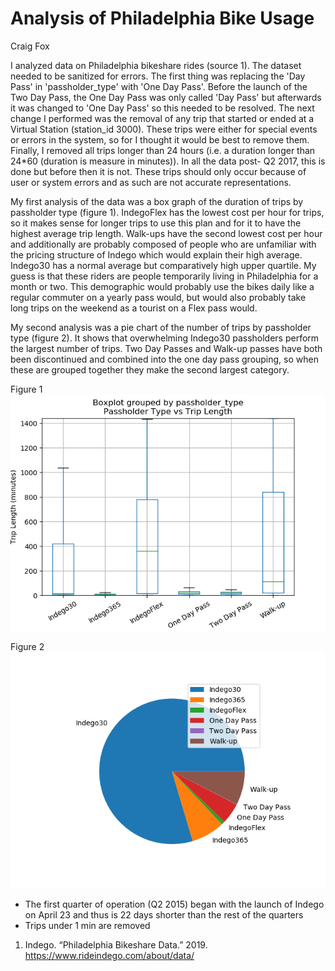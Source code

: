 # Analysis of Philadelphia Bike Usage
Craig Fox

I analyzed data on Philadelphia bikeshare rides (source 1). The dataset needed to be sanitized for errors. The first thing was replacing the 'Day Pass' in 'passholder_type' with 'One Day Pass'. Before the launch of the Two Day Pass, the One Day Pass was only called 'Day Pass' but afterwards it was changed to 'One Day Pass' so this needed to be resolved. The next change I performed was the removal of any trip that started or ended at a Virtual Station (station_id 3000). These trips were either for special events or errors in the system, so for I thought it would be best to remove them. Finally, I removed all trips longer than 24 hours (i.e. a duration longer than 24*60 (duration is measure in minutes)). In all the data post- Q2 2017, this is done but before then it is not. These trips should only occur because of user or system errors and as such are not accurate representations.

My first analysis of the data was a box graph of the duration of trips by passholder type (figure 1). IndegoFlex has the lowest cost per hour for trips, so it makes sense for longer trips to use this plan and for it to have the highest average trip length. Walk-ups have the second lowest cost per hour and additionally are probably composed of people who are unfamiliar with the pricing structure of Indego which would explain their high average. Indego30 has a normal average but comparatively high upper quartile. My guess is that these riders are people temporarily living in Philadelphia for a month or two. This demographic would probably use the bikes daily like a regular commuter on a yearly pass would, but would also probably take long trips on the weekend as a tourist on a Flex pass would.

My second analysis was a pie chart of the number of trips by passholder type (figure 2). It shows that overwhelming Indego30 passholders perform the largest number of trips. Two Day Passes and Walk-up passes have both been discontinued and combined into the one day pass grouping, so when these are grouped together they make the second largest category.


Figure 1
![Box Graph of duration of trip by passholder type](Passholder_Type_vs_Trip_Length.png "Passholder Type vs Trip Length")

Figure 2
![Pie Chart of number of trips by passholder type](Rides_Per_Passholder_Type.png "NUmber of Trips by Passholder Type")

* The first quarter of operation (Q2 2015) began with the launch of Indego on April 23 and thus is 22 days shorter than the rest of the quarters
* Trips under 1 min are removed

1. Indego. “Philadelphia Bikeshare Data.” 2019. https://www.rideindego.com/about/data/
